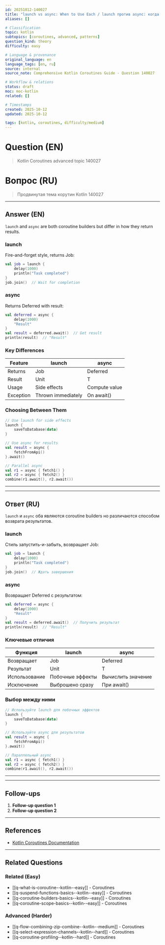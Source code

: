 ```yaml
---
id: 20251012-140027
title: "launch vs async: When to Use Each / launch против async: когда использовать"
aliases: []

# Classification
topic: kotlin
subtopics: [coroutines, advanced, patterns]
question_kind: theory
difficulty: easy

# Language & provenance
original_language: en
language_tags: [en, ru]
source: internal
source_note: Comprehensive Kotlin Coroutines Guide - Question 140027

# Workflow & relations
status: draft
moc: moc-kotlin
related: []

# Timestamps
created: 2025-10-12
updated: 2025-10-12

tags: [kotlin, coroutines, difficulty/medium]
---
```

# Question (EN)
> Kotlin Coroutines advanced topic 140027

# Вопрос (RU)
> Продвинутая тема корутин Kotlin 140027

---

## Answer (EN)


`launch` and `async` are both coroutine builders but differ in how they return results.

### launch
Fire-and-forget style, returns Job:
```kotlin
val job = launch {
    delay(1000)
    println("Task completed")
}
job.join()  // Wait for completion
```

### async
Returns Deferred with result:
```kotlin
val deferred = async {
    delay(1000)
    "Result"
}
val result = deferred.await()  // Get result
println(result)  // "Result"
```

### Key Differences
| Feature | launch | async |
|---------|--------|-------|
| Returns | Job | Deferred<T> |
| Result | Unit | T |
| Usage | Side effects | Compute value |
| Exception | Thrown immediately | On await() |

### Choosing Between Them
```kotlin
// Use launch for side effects
launch {
    saveToDatabase(data)
}

// Use async for results
val result = async {
    fetchFromApi()
}.await()

// Parallel async
val r1 = async { fetch1() }
val r2 = async { fetch2() }
combine(r1.await(), r2.await())
```

---
---

## Ответ (RU)


`launch` и `async` оба являются coroutine builders но различаются способом возврата результатов.

### launch
Стиль запустить-и-забыть, возвращает Job:
```kotlin
val job = launch {
    delay(1000)
    println("Task completed")
}
job.join()  // Ждать завершения
```

### async
Возвращает Deferred с результатом:
```kotlin
val deferred = async {
    delay(1000)
    "Result"
}
val result = deferred.await()  // Получить результат
println(result)  // "Result"
```

### Ключевые отличия
| Функция | launch | async |
|---------|--------|-------|
| Возвращает | Job | Deferred<T> |
| Результат | Unit | T |
| Использование | Побочные эффекты | Вычислить значение |
| Исключение | Выброшено сразу | При await() |

### Выбор между ними
```kotlin
// Используйте launch для побочных эффектов
launch {
    saveToDatabase(data)
}

// Используйте async для результатов
val result = async {
    fetchFromApi()
}.await()

// Параллельный async
val r1 = async { fetch1() }
val r2 = async { fetch2() }
combine(r1.await(), r2.await())
```

---
---

## Follow-ups

1. **Follow-up question 1**
2. **Follow-up question 2**

---

## References

- [Kotlin Coroutines Documentation](https://kotlinlang.org/docs/coroutines-overview.html)

---

## Related Questions

### Related (Easy)
- [[q-what-is-coroutine--kotlin--easy]] - Coroutines
- [[q-suspend-functions-basics--kotlin--easy]] - Coroutines
- [[q-coroutine-builders-basics--kotlin--easy]] - Coroutines
- [[q-coroutine-scope-basics--kotlin--easy]] - Coroutines

### Advanced (Harder)
- [[q-flow-combining-zip-combine--kotlin--medium]] - Coroutines
- [[q-select-expression-channels--kotlin--hard]] - Coroutines
- [[q-coroutine-profiling--kotlin--hard]] - Coroutines